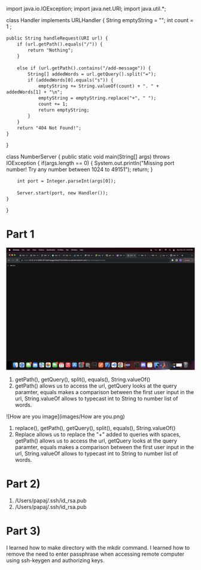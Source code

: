 import java.io.IOException;
import java.net.URI;
import java.util.*;

class Handler implements URLHandler {
    String emptyString = "";
    int count = 1 ;

    public String handleRequest(URI url) {
        if (url.getPath().equals("/")) {
            return "Nothing";
        } 
        
        else if (url.getPath().contains("/add-message")) {
            String[] addedWords = url.getQuery().split("=");
            if (addedWords[0].equals("s")) {
                emptyString += String.valueOf(count) + ". " + addedWords[1] + "\n";
                emptyString = emptyString.replace("+", " ");
                count += 1;
                return emptyString;
            }
        } 
        return "404 Not Found!";
    }
}   

class NumberServer {
    public static void main(String[] args) throws IOException {
        if(args.length == 0) {
            System.out.println("Missing port number! Try any number between 1024 to 49151");
            return;
        }

        int port = Integer.parseInt(args[0]);

        Server.start(port, new Handler());
    }
}

# Part 1
![Hello image](images/Hello.png)
1) getPath(), getQuery(), split(), equals(), String.valueOf()
2) getPath() allows us to access the url, getQuery looks at the query paramter, equals makes a comparison between the first user input in the url, String.valueOf allows to typecast int to String to number list of words.

![How are you image](images/How are you.png)
1) replace(), getPath(), getQuery(), split(), equals(), String.valueOf()
2) Replace allows us to replace the "+" added to queries with spaces, getPath() allows us to access the url, getQuery looks at the query paramter, equals makes a comparison between the first user input in the url, String.valueOf allows to typecast int to String to number list of words.


# Part 2)
1) /Users/papaj/.ssh/id_rsa.pub
2) /Users/papaj/.ssh/id_rsa.pub

# Part 3) 
I learned how to make directory with the mkdir command. I learned how to remove the need to enter passphrase when accessing remote computer using ssh-keygen and authorizing keys.  
